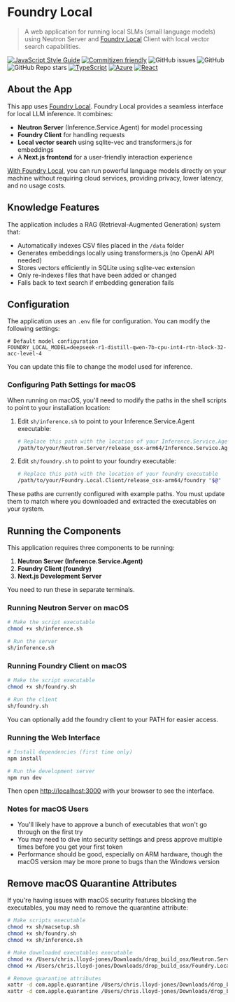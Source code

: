 # Foundry Local
> A web application for running local SLMs (small language models) using Neutron Server and [Foundry Local](https://github.com/microsoft/Foundry-Local) Client with local vector search capabilities.

<!-- Javascript -->
[![JavaScript Style Guide](https://img.shields.io/badge/code_style-standard-brightgreen.svg)](https://standardjs.com)
[![Commitizen friendly](https://img.shields.io/badge/commitizen-friendly-brightgreen.svg)](http://commitizen.github.io/cz-cli/)
![GitHub issues](https://img.shields.io/github/issues/SecuringTheRealm/str-foundry-local)
![GitHub](https://img.shields.io/github/license/SecuringTheRealm/str-foundry-local)
![GitHub Repo stars](https://img.shields.io/github/stars/SecuringTheRealm/str-foundry-local?style=social)
[![TypeScript](https://img.shields.io/badge/--3178C6?logo=typescript&logoColor=ffffff)](https://www.typescriptlang.org/)
[![Azure](https://img.shields.io/badge/--3178C6?logo=microsoftazure&logoColor=ffffff)](https://learn.microsoft.com/en-us/azure/developer/azure-developer-cli/?WT.mc_id=AI-MVP-5004204)
[![React](https://img.shields.io/badge/--3178C6?logo=react&logoColor=ffffff)](https://reactjs.org/)

## About the App

This app uses [Foundry Local](https://github.com/microsoft/Foundry-Local). Foundry Local provides a seamless interface for local LLM inference. It combines:
- **Neutron Server** (Inference.Service.Agent) for model processing
- **Foundry Client** for handling requests
- **Local vector search** using sqlite-vec and transformers.js for embeddings
- A **Next.js frontend** for a user-friendly interaction experience

[With Foundry Local](https://github.com/microsoft/Foundry-Local), you can run powerful language models directly on your machine without requiring cloud services, providing privacy, lower latency, and no usage costs.

## Knowledge Features

The application includes a RAG (Retrieval-Augmented Generation) system that:
- Automatically indexes CSV files placed in the `/data` folder
- Generates embeddings locally using transformers.js (no OpenAI API needed)
- Stores vectors efficiently in SQLite using sqlite-vec extension
- Only re-indexes files that have been added or changed
- Falls back to text search if embedding generation fails

## Configuration

The application uses an `.env` file for configuration. You can modify the following settings:

```properties
# Default model configuration
FOUNDRY_LOCAL_MODEL=deepseek-r1-distill-qwen-7b-cpu-int4-rtn-block-32-acc-level-4
```

You can update this file to change the model used for inference.

### Configuring Path Settings for macOS

When running on macOS, you'll need to modify the paths in the shell scripts to point to your installation location:

1. Edit `sh/inference.sh` to point to your Inference.Service.Agent executable:
   ```bash
   # Replace this path with the location of your Inference.Service.Agent executable
   /path/to/your/Neutron.Server/release_osx-arm64/Inference.Service.Agent
   ```

2. Edit `sh/foundry.sh` to point to your foundry executable:
   ```bash
   # Replace this path with the location of your foundry executable
   /path/to/your/Foundry.Local.Client/release_osx-arm64/foundry "$@"
   ```

These paths are currently configured with example paths. You must update them to match where you downloaded and extracted the executables on your system.

## Running the Components

This application requires three components to be running:

1. **Neutron Server (Inference.Service.Agent)**
2. **Foundry Client (foundry)**
3. **Next.js Development Server**

You need to run these in separate terminals.

### Running Neutron Server on macOS

```bash
# Make the script executable
chmod +x sh/inference.sh

# Run the server
sh/inference.sh
```

### Running Foundry Client on macOS

```bash
# Make the script executable
chmod +x sh/foundry.sh

# Run the client
sh/foundry.sh
```

You can optionally add the foundry client to your PATH for easier access.

### Running the Web Interface

```bash
# Install dependencies (first time only)
npm install

# Run the development server
npm run dev
```

Then open [http://localhost:3000](http://localhost:3000) with your browser to see the interface.

### Notes for macOS Users

- You'll likely have to approve a bunch of executables that won't go through on the first try
- You may need to dive into security settings and press approve multiple times before you get your first token
- Performance should be good, especially on ARM hardware, though the macOS version may be more prone to bugs than the Windows version

## Remove macOS Quarantine Attributes

If you're having issues with macOS security features blocking the executables, you may need to remove the quarantine attribute:

```bash
# Make scripts executable
chmod +x sh/macsetup.sh
chmod +x sh/foundry.sh
chmod +x sh/inference.sh

# Make downloaded executables executable
chmod +x /Users/chris.lloyd-jones/Downloads/drop_build_osx/Neutron.Server/release_osx-arm64/Inference.Service.Agent
chmod +x /Users/chris.lloyd-jones/Downloads/drop_build_osx/Foundry.Local.Client/release_osx-arm64/foundry

# Remove quarantine attributes
xattr -d com.apple.quarantine /Users/chris.lloyd-jones/Downloads/drop_build_osx/Neutron.Server/release_osx-arm64/Inference.Service.Agent
xattr -d com.apple.quarantine /Users/chris.lloyd-jones/Downloads/drop_build_osx/Foundry.Local.Client/release_osx-arm64/foundry
```
